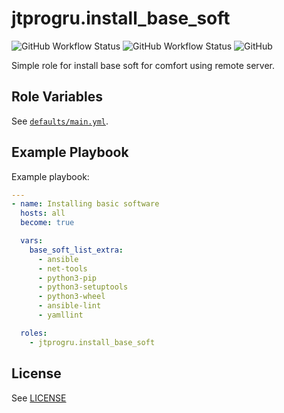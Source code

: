 # jtprogru.install_base_soft

![GitHub Workflow Status](https://img.shields.io/github/workflow/status/jtprogru/ansible-role-install-base-soft/CI?label=CI) ![GitHub Workflow Status](https://img.shields.io/github/workflow/status/jtprogru/ansible-role-install-base-soft/Release?label=Release) ![GitHub](https://img.shields.io/github/license/jtprogru/ansible-role-install-base-soft)

Simple role for install base soft for comfort using remote server.


## Role Variables


See [`defaults/main.yml`](defaults/main.yml).


## Example Playbook

Example playbook:
```yaml
---
- name: Installing basic software
  hosts: all
  become: true

  vars:
    base_soft_list_extra:
      - ansible
      - net-tools
      - python3-pip
      - python3-setuptools
      - python3-wheel
      - ansible-lint
      - yamllint

  roles:
    - jtprogru.install_base_soft
```

## License

See [LICENSE](LICENSE.md)
